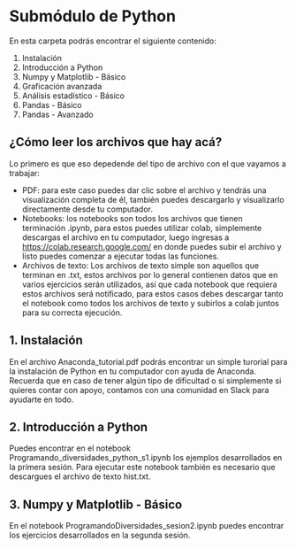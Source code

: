 # Submódulo de Python

En esta carpeta podrás encontrar el siguiente contenido: <br>
1. Instalación 
2. Introducción a Python 
3. Numpy y Matplotlib - Básico
4. Graficación avanzada
5. Análisis estadístico - Básico
6. Pandas - Básico
7. Pandas - Avanzado

## ¿Cómo leer los archivos que hay acá?
Lo primero es que eso depedende del tipo de archivo con el que vayamos a trabajar:
- PDF: para este caso puedes dar clic sobre el archivo y tendrás una visualización completa de él, también puedes descargarlo y visualizarlo directamente desde tu computador.
- Notebooks: los notebooks son todos los archivos que tienen terminación .ipynb, para estos puedes utilizar colab, simplemente descargas el archivo en tu computador, luego ingresas a https://colab.research.google.com/ en donde puedes subir el archivo y listo puedes comenzar a ejecutar todas las funciones.
- Archivos de texto: Los archivos de texto simple son aquellos que terminan en .txt, estos archivos por lo general contienen datos que en varios ejercicios serán utilizados, así que cada notebook que requiera estos archivos será notificado, para estos casos debes descargar tanto el notebook como todos los archivos de texto y subirlos a colab juntos para su correcta ejecución.

## 1. Instalación

En el archivo Anaconda_tutorial.pdf podrás encontrar un simple turorial para la instalación de Python en tu computador con ayuda de Anaconda. Recuerda que en caso de tener algún tipo de dificultad o si simplemente si quieres contar con apoyo, contamos con una comunidad en Slack para ayudarte en todo.

## 2. Introducción a Python 
Puedes encontrar en el notebook Programando_diversidades_python_s1.ipynb los ejemplos desarrollados en la primera sesión. Para ejecutar este notebook también es necesario que descargues el archivo de texto hist.txt.

## 3. Numpy y Matplotlib - Básico
En el notebook ProgramandoDiversidades_sesion2.ipynb puedes encontrar los ejercicios desarrollados en la segunda sesión.
